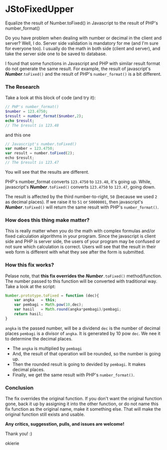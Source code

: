 # JStoFixedUpper
Equalize the result of  Number.toFixed() in Javascript to the result of PHP's number_format()

Do you have problem when dealing with number or decimal in the client and server? Well, I do.
Server side validation is mandatory for me (and I'm sure for everyone too). I usually do the math in both side (client and server), and take the server side one to be saved to database.

I found that some functions in Javascript and PHP with similar result format do not generate the same result. For example, the result of javascript's ***Number***.`toFixed()` and the result of PHP's `number_format()` is a bit different.

### The Research
Take a look at this block of code (and try it):

``` PHP
// PHP's number_format()
$number = 123.4750;
$result = number_format($number,2);
echo $result;
// The $result is 123.48
```

and this one

``` Javascript
// Javascript's number.toFixed()
var number = 123.4750;
var result = number.toFixed(2);
echo $result;
// The $result is 123.47
```

You will see that the results are different.

PHP's number_format converts `123.4750` to `123.48`, it's going up. While, javascript's ***Number***`.toFixed()` converts `123.4750` to `123.47`, going down.

The result is affected by the third number-to-right, `50` (because we used `2` as decimal places). If we raise it to `51` or `50000001`, then javascript's ***Number***`.toFixed()` will return the same result with PHP's `number_format()`.

### How does this thing make matter?
This is really matter when you do the math with complex formulas and/or fixed calculation algorithms in your program. Since the javascript is client side and PHP is server side, the users of your program may be confused or not sure which calculation is correct. Users will see that the result in their web form is different with what they see after the form is submitted.

### How this fix works?
Pelase note, that **this fix overrides the** ***Number***`.toFixed()` method/function. The number passed to this function will be converted with traditional way. Take a look at the script:
``` javascript
Number.prototype.toFixed = function (dec){
	var angka	= this;
	var pembagi	= Math.pow(10,dec);
	var hasil	= Math.round(angka*pembagi)/pembagi;
	return hasil;
}
```
`angka` is the passed number, will be a dividend
`dec` is the number of decimal places
`pembagi` is a divisor of `angka`. It is generated by 10 pow `dec`. We nee it to determine the decimal places.

* The `angka` is multiplied by `pembagi`
* And, the result of that operation will be rounded, so the number is going up.
* Then the rounded result is going to devided by `pembagi`. It makes decimal places.
* Finally, we get the same result with PHP's `number_format()`.

### Conclusion
The fix overrides the original function. If you don't want the original function gone, back it up by assigning it into the other function, or do not name this fix function as the original name, make it something else. That will make the original function still exists and usable.

**Any critics, suggesstion, pulls, and issues are welcome!**

Thank  you! :)

okierie

